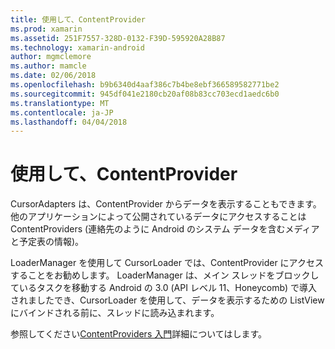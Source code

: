 ```yaml
---
title: 使用して、ContentProvider
ms.prod: xamarin
ms.assetid: 251F7557-328D-0132-F39D-595920A28B87
ms.technology: xamarin-android
author: mgmclemore
ms.author: mamcle
ms.date: 02/06/2018
ms.openlocfilehash: b9b6340d4aaf386c7b4be8ebf366589582771be2
ms.sourcegitcommit: 945df041e2180cb20af08b83cc703ecd1aedc6b0
ms.translationtype: MT
ms.contentlocale: ja-JP
ms.lasthandoff: 04/04/2018
---
```

# <a name="using-a-contentprovider"></a>使用して、ContentProvider

CursorAdapters は、ContentProvider からデータを表示することもできます。
他のアプリケーションによって公開されているデータにアクセスすることは ContentProviders (連絡先のように Android のシステム データを含むメディアと予定表の情報)。

LoaderManager を使用して CursorLoader では、ContentProvider にアクセスすることをお勧めします。 LoaderManager は、メイン スレッドをブロックしているタスクを移動する Android の 3.0 (API レベル 11、Honeycomb) で導入されましたでき、CursorLoader を使用して、データを表示するための ListView にバインドされる前に、スレッドに読み込まれます。

参照してください[ContentProviders 入門](~/android/platform/content-providers/index.md)詳細についてはします。

